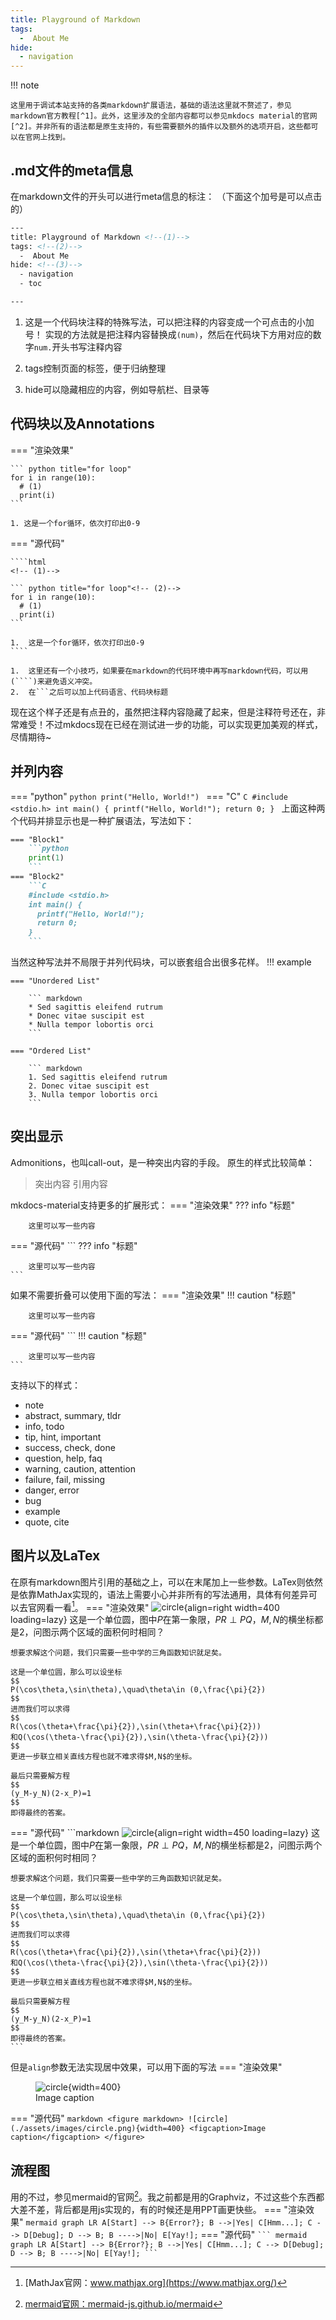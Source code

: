 ```yaml
---
title: Playground of Markdown
tags:
  -  About Me
hide:
  - navigation
---
```

!!! note

    这里用于调试本站支持的各类markdown扩展语法，基础的语法这里就不赘述了，参见markdown官方教程[^1]。此外，这里涉及的全部内容都可以参见mkdocs material的官网[^2]。并非所有的语法都是原生支持的，有些需要额外的插件以及额外的选项开启，这些都可以在官网上找到。
## .md文件的meta信息
在markdown文件的开头可以进行meta信息的标注：
（下面这个加号是可以点击的）
```html title="可以设置的meta信息"
---
title: Playground of Markdown <!--(1)-->
tags: <!--(2)-->
  -  About Me
hide: <!--(3)-->
  - navigation
  - toc

---
```

1.  这是一个代码块注释的特殊写法，可以把注释的内容变成一个可点击的小加号！
	实现的方法就是把注释内容替换成`(num)`，然后在代码块下方用对应的数字`num.`开头书写注释内容
	
2.  tags控制页面的标签，便于归纳整理
3.  hide可以隐藏相应的内容，例如导航栏、目录等

## 代码块以及Annotations

=== "渲染效果"

    ``` python title="for loop"
    for i in range(10):
      # (1)
      print(i)
    ```
    
    1. 这是一个for循环，依次打印出0-9

=== "源代码"

    ````html
    <!-- (1)-->
    
    ``` python title="for loop"<!-- (2)-->
    for i in range(10):
      # (1)
      print(i)
    ```
    
    1.  这是一个for循环，依次打印出0-9
    ````
    
    1.  这里还有一个小技巧，如果要在markdown的代码环境中再写markdown代码，可以用(````)来避免语义冲突。
    2.  在```之后可以加上代码语言、代码块标题

现在这个样子还是有点丑的，虽然把注释内容隐藏了起来，但是注释符号还在，非常难受！不过mkdocs现在已经在测试进一步的功能，可以实现更加美观的样式，尽情期待~

## 并列内容
=== "python"
    ```python
    print("Hello, World!")
    ```
=== "C"
    ```C
    #include <stdio.h>
    int main() {
      printf("Hello, World!");
      return 0;
    }
    ```
上面这种两个代码并排显示也是一种扩展语法，写法如下：
````markdown
=== "Block1"
    ```python
    print(1)
    ```
=== "Block2"
    ```C
    #include <stdio.h>
    int main() {
      printf("Hello, World!");
      return 0;
    }
    ```
````
当然这种写法并不局限于并列代码块，可以嵌套组合出很多花样。
!!! example

    === "Unordered List"
    
        ``` markdown
        * Sed sagittis eleifend rutrum
        * Donec vitae suscipit est
        * Nulla tempor lobortis orci
        ```
    
    === "Ordered List"
    
        ``` markdown
        1. Sed sagittis eleifend rutrum
        2. Donec vitae suscipit est
        3. Nulla tempor lobortis orci
        ```

## 突出显示
Admonitions，也叫call-out，是一种突出内容的手段。
原生的样式比较简单：
> 突出内容
> 引用内容

mkdocs-material支持更多的扩展形式：
=== "渲染效果"
    ??? info "标题"
        
        这里可以写一些内容
=== "源代码"
    ```
    ??? info "标题"
        
        这里可以写一些内容
    ```
如果不需要折叠可以使用下面的写法：
=== "渲染效果"
    !!! caution "标题"
        
        这里可以写一些内容
=== "源代码"
    ```
    !!! caution "标题"
        
        这里可以写一些内容
    ```
支持以下的样式：

- note
- abstract, summary, tldr
- info, todo
- tip, hint, important
- success, check, done
- question, help, faq
- warning, caution, attention
- failure, fail, missing
- danger, error
- bug
- example
- quote, cite

## 图片以及LaTex
在原有markdown图片引用的基础之上，可以在末尾加上一些参数。LaTex则依然是依靠MathJax实现的，语法上需要小心并非所有的写法通用，具体有何差异可以去官网看一看[^3]。
=== "渲染效果"
    ![circle](./assets/images/circle.png){align=right width=400 loading=lazy}
	这是一个单位圆，图中$P$在第一象限，$PR\perp PQ$，$M,N$的横坐标都是2，问图示两个区域的面积何时相同？
	
	想要求解这个问题，我们只需要一些中学的三角函数知识就足矣。
	
	这是一个单位圆，那么可以设坐标
	$$
	P(\cos\theta,\sin\theta),\quad\theta\in (0,\frac{\pi}{2})
	$$
	进而我们可以求得
	$$
	R(\cos(\theta+\frac{\pi}{2}),\sin(\theta+\frac{\pi}{2}))
	和Q(\cos(\theta-\frac{\pi}{2}),\sin(\theta-\frac{\pi}{2}))
	$$
	更进一步联立相关直线方程也就不难求得$M,N$的坐标。
	
	最后只需要解方程
	$$
	(y_M-y_N)(2-x_P)=1
	$$
	即得最终的答案。
=== "源代码"
	```markdown
	![circle](./assets/images/circle.png){align=right width=450 loading=lazy}
	这是一个单位圆，图中$P$在第一象限，$PR\perp PQ$，$M,N$的横坐标都是2，问图示两个区域的面积何时相同？
	
	想要求解这个问题，我们只需要一些中学的三角函数知识就足矣。
	
	这是一个单位圆，那么可以设坐标
	$$
	P(\cos\theta,\sin\theta),\quad\theta\in (0,\frac{\pi}{2})
	$$
	进而我们可以求得
	$$
	R(\cos(\theta+\frac{\pi}{2}),\sin(\theta+\frac{\pi}{2}))
	和Q(\cos(\theta-\frac{\pi}{2}),\sin(\theta-\frac{\pi}{2}))
	$$
	更进一步联立相关直线方程也就不难求得$M,N$的坐标。
	
	最后只需要解方程
	$$
	(y_M-y_N)(2-x_P)=1
	$$
	即得最终的答案。
	```
但是`align`参数无法实现居中效果，可以用下面的写法
=== "渲染效果"
	<figure markdown>
      ![circle](./assets/images/circle.png){width=400}
      <figcaption>Image caption</figcaption>
    </figure>
=== "源代码"
	```markdown
	<figure markdown>
      ![circle](./assets/images/circle.png){width=400}
      <figcaption>Image caption</figcaption>
    </figure>
    ```
## 流程图
用的不过，参见mermaid的官网[^4]。我之前都是用的Graphviz，不过这些个东西都大差不差，背后都是用js实现的，有的时候还是用PPT画更快些。
=== "渲染效果"
    ``` mermaid
    graph LR
      A[Start] --> B{Error?};
      B -->|Yes| C[Hmm...];
      C --> D[Debug];
      D --> B;
      B ---->|No| E[Yay!];
    ```
=== "源代码"
	````
	``` mermaid
    graph LR
      A[Start] --> B{Error?};
      B -->|Yes| C[Hmm...];
      C --> D[Debug];
      D --> B;
      B ---->|No| E[Yay!];
    ```
    ````
[^1]: [markdown官方教程：markdownguide.org](https://www.markdownguide.org/)

[^2]: [mkdocs-material官网：squidfunk.github.io/mkdocs-material](https://squidfunk.github.io/mkdocs-material/)

[^3]: [MathJax官网：www.mathjax.org](https://www.mathjax.org/)

[^4]: [mermaid官网：mermaid-js.github.io/mermaid](https://mermaid-js.github.io/mermaid/#/)